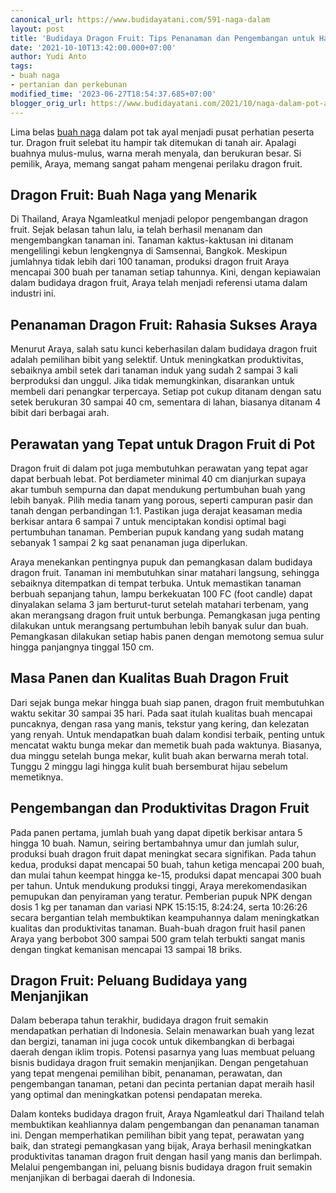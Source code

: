 ```yaml
---
canonical_url: https://www.budidayatani.com/591-naga-dalam
layout: post
title: 'Budidaya Dragon Fruit: Tips Penanaman dan Pengembangan untuk Hasil Optimal'
date: '2021-10-10T13:42:00.000+07:00'
author: Yudi Anto
tags:
- buah naga
- pertanian dan perkebunan
modified_time: '2023-06-27T18:54:37.685+07:00'
blogger_orig_url: https://www.budidayatani.com/2021/10/naga-dalam-pot-ala-araya-ngamleatkul.html
---
```


Lima belas [buah naga](https://www.budidayatani.com/search/label/buah%20naga) dalam pot tak ayal menjadi pusat perhatian peserta tur. Dragon fruit selebat itu hampir tak ditemukan di tanah air. Apalagi buahnya mulus-mulus, warna merah menyala, dan berukuran besar. Si pemilik, Araya, memang sangat paham mengenai perilaku dragon fruit.

## Dragon Fruit: Buah Naga yang Menarik

Di Thailand, Araya Ngamleatkul menjadi pelopor pengembangan dragon fruit. Sejak belasan tahun lalu, ia telah berhasil menanam dan mengembangkan tanaman ini. Tanaman kaktus-kaktusan ini ditanam mengelilingi kebun lengkengnya di Samsennai, Bangkok. Meskipun jumlahnya tidak lebih dari 100 tanaman, produksi dragon fruit Araya mencapai 300 buah per tanaman setiap tahunnya. Kini, dengan kepiawaian dalam budidaya dragon fruit, Araya telah menjadi referensi utama dalam industri ini.

## Penanaman Dragon Fruit: Rahasia Sukses Araya

Menurut Araya, salah satu kunci keberhasilan dalam budidaya dragon fruit adalah pemilihan bibit yang selektif. Untuk meningkatkan produktivitas, sebaiknya ambil setek dari tanaman induk yang sudah 2 sampai 3 kali berproduksi dan unggul. Jika tidak memungkinkan, disarankan untuk membeli dari penangkar terpercaya. Setiap pot cukup ditanam dengan satu setek berukuran 30 sampai 40 cm, sementara di lahan, biasanya ditanam 4 bibit dari berbagai arah.

## Perawatan yang Tepat untuk Dragon Fruit di Pot

Dragon fruit di dalam pot juga membutuhkan perawatan yang tepat agar dapat berbuah lebat. Pot berdiameter minimal 40 cm dianjurkan supaya akar tumbuh sempurna dan dapat mendukung pertumbuhan buah yang lebih banyak. Pilih media tanam yang porous, seperti campuran pasir dan tanah dengan perbandingan 1:1. Pastikan juga derajat keasaman media berkisar antara 6 sampai 7 untuk menciptakan kondisi optimal bagi pertumbuhan tanaman. Pemberian pupuk kandang yang sudah matang sebanyak 1 sampai 2 kg saat penanaman juga diperlukan.

Araya menekankan pentingnya pupuk dan pemangkasan dalam budidaya dragon fruit. Tanaman ini membutuhkan sinar matahari langsung, sehingga sebaiknya ditempatkan di tempat terbuka. Untuk memastikan tanaman berbuah sepanjang tahun, lampu berkekuatan 100 FC (foot candle) dapat dinyalakan selama 3 jam berturut-turut setelah matahari terbenam, yang akan merangsang dragon fruit untuk berbunga. Pemangkasan juga penting dilakukan untuk merangsang pertumbuhan lebih banyak sulur dan buah. Pemangkasan dilakukan setiap habis panen dengan memotong semua sulur hingga panjangnya tinggal 150 cm.

## Masa Panen dan Kualitas Buah Dragon Fruit

Dari sejak bunga mekar hingga buah siap panen, dragon fruit membutuhkan waktu sekitar 30 sampai 35 hari. Pada saat itulah kualitas buah mencapai puncaknya, dengan rasa yang manis, tekstur yang kering, dan kelezatan yang renyah. Untuk mendapatkan buah dalam kondisi terbaik, penting untuk mencatat waktu bunga mekar dan memetik buah pada waktunya. Biasanya, dua minggu setelah bunga mekar, kulit buah akan berwarna merah total. Tunggu 2 minggu lagi hingga kulit buah bersemburat hijau sebelum memetiknya.

## Pengembangan dan Produktivitas Dragon Fruit

Pada panen pertama, jumlah buah yang dapat dipetik berkisar antara 5 hingga 10 buah. Namun, seiring bertambahnya umur dan jumlah sulur, produksi buah dragon fruit dapat meningkat secara signifikan. Pada tahun kedua, produksi dapat mencapai 50 buah, tahun ketiga mencapai 200 buah, dan mulai tahun keempat hingga ke-15, produksi dapat mencapai 300 buah per tahun. Untuk mendukung produksi tinggi, Araya merekomendasikan pemupukan dan penyiraman yang teratur. Pemberian pupuk NPK dengan dosis 1 kg per tanaman dan variasi NPK 15:15:15, 8:24:24, serta 10:26:26 secara bergantian telah membuktikan keampuhannya dalam meningkatkan kualitas dan produktivitas tanaman. Buah-buah dragon fruit hasil panen Araya yang berbobot 300 sampai 500 gram telah terbukti sangat manis dengan tingkat kemanisan mencapai 13 sampai 18 briks.

## Dragon Fruit: Peluang Budidaya yang Menjanjikan

Dalam beberapa tahun terakhir, budidaya dragon fruit semakin mendapatkan perhatian di Indonesia. Selain menawarkan buah yang lezat dan bergizi, tanaman ini juga cocok untuk dikembangkan di berbagai daerah dengan iklim tropis. Potensi pasarnya yang luas membuat peluang bisnis budidaya dragon fruit semakin menjanjikan. Dengan pengetahuan yang tepat mengenai pemilihan bibit, penanaman, perawatan, dan pengembangan tanaman, petani dan pecinta pertanian dapat meraih hasil yang optimal dan meningkatkan potensi pendapatan mereka.

Dalam konteks budidaya dragon fruit, Araya Ngamleatkul dari Thailand telah membuktikan keahliannya dalam pengembangan dan penanaman tanaman ini. Dengan memperhatikan pemilihan bibit yang tepat, perawatan yang baik, dan strategi pemangkasan yang bijak, Araya berhasil meningkatkan produktivitas tanaman dragon fruit dengan hasil yang manis dan berlimpah. Melalui pengembangan ini, peluang bisnis budidaya dragon fruit semakin menjanjikan di berbagai daerah di Indonesia.

